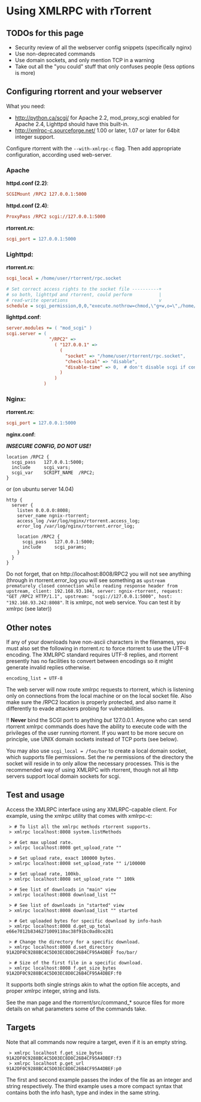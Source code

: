# Using XMLRPC with rTorrent

## TODOs for this page
 * Security review of all the webserver config snippets (specifically nginx)
 * Use non-deprecated commands
 * Use domain sockets, and only mention TCP in a warning
 * Take out all the "you could" stuff that only confuses people (less options is more)

## Configuring rtorrent and your webserver

What you need:

* http://python.ca/scgi/ for Apache 2.2, mod_proxy_scgi enabled for Apache 2.4, Lighttpd should have this built-in.
* http://xmlrpc-c.sourceforge.net/ 1.00 or later, 1.07 or later for 64bit integer support.

Configure rtorrent with the `--with-xmlrpc-c` flag. Then add appropriate configuration, according used web-server.

### Apache

**httpd.conf (2.2)**:
```ini
SCGIMount /RPC2 127.0.0.1:5000
```
**httpd.conf (2.4)**:
```ini
ProxyPass /RPC2 scgi://127.0.0.1:5000
```

**rtorrent.rc**:
```ini
scgi_port = 127.0.0.1:5000
```

### Lighttpd:

**rtorrent.rc**:
```ini
scgi_local = /home/user/rtorrent/rpc.socket

# Set correct access rights to the socket file ----------+
# so both, lighttpd and rtorrent, could perform          |
# read-write operations                                  v
schedule = scgi_permission,0,0,"execute.nothrow=chmod,\"g+w,o=\",/home/user/rtorrent/rpc.socket"
```

**lighttpd.conf**:
```ini
server.modules += ( "mod_scgi" )
scgi.server = (
                "/RPC2" =>
                  ( "127.0.0.1" =>
                    (
                      "socket" => "/home/user/rtorrent/rpc.socket",
                      "check-local" => "disable",
                      "disable-time" => 0,  # don't disable scgi if connection fails
                    )
                  )
              )
```

### Nginx:

**rtorrent.rc**:
```ini
scgi_port = 127.0.0.1:5000
```

**nginx.conf**:

***INSECURE CONFIG, DO NOT USE!***
```
location /RPC2 {
  scgi_pass   127.0.0.1:5000;
  include     scgi_vars;
  scgi_var    SCRIPT_NAME  /RPC2;
}
```
or (on ubuntu server 14.04)
```
http {
  server {
    listen 0.0.0.0:8008;
    server_name ngnix-rtorrent;
    access_log /var/log/nginx/rtorrent.access_log;
    error_log /var/log/nginx/rtorrent.error_log;

    location /RPC2 {
      scgi_pass   127.0.0.1:5000;
      include     scgi_params;
    }
  }
}
```

Do not forget, that on http://localhost:8008/RPC2 you will not see anything (through in rtorrent.error_log you will see something as `upstream prematurely closed connection while reading response header from upstream, client: 192.168.93.104, server: ngnix-rtorrent, request: "GET /RPC2 HTTP/1.1", upstream: "scgi://127.0.0.1:5000", host: "192.168.93.242:8008"`. It is xmlrpc, not web service. You can test it by xmlrpc (see later))

## Other notes

If any of your downloads have non-ascii characters in the filenames, you must also set the following in rtorrent.rc to force rtorrent to use the UTF-8 encoding. The XMLRPC standard requires UTF-8 replies, and rtorrent presently has no facilities to convert between encodings so it might generate invalid replies otherwise.

```
encoding_list = UTF-8
```

The web server will now route xmlrpc requests to rtorrent, which is listening only on connections from the local machine or on the local socket file. Also make sure the /RPC2 location is properly protected, and also name it differently to evade attackers probing for vulnerabilities.

:bangbang: **Never** bind the SCGI port to anything *but* 127.0.0.1. Anyone who can send rtorrent xmlrpc commands does have the ability to execute code with the privileges of the user running rtorrent. If you want to be more secure on principle, use UNIX domain sockets instead of TCP ports (see below).

You may also use `scgi_local = /foo/bar` to create a local domain socket, which supports file permissions. Set the rw permissions of the directory the socket will reside in to only allow the necessary processes. This is the recommended way of using XMLRPC with rtorrent, though not all http servers support local domain sockets for scgi.

## Test and usage

Access the XMLRPC interface using any XMLRPC-capable client. For example, using the xmlrpc utility that comes with xmlrpc-c:

```
 > # To list all the xmlrpc methods rtorrent supports.
 > xmlrpc localhost:8008 system.listMethods

 > # Get max upload rate.
 > xmlrpc localhost:8008 get_upload_rate ""

 > # Set upload rate, exact 100000 bytes.
 > xmlrpc localhost:8008 set_upload_rate "" i/100000

 > # Set upload rate, 100kb.
 > xmlrpc localhost:8008 set_upload_rate "" 100k

 > # See list of downloads in "main" view
 > xmlrpc localhost:8008 download_list ""

 > # See list of downloads in "started" view
 > xmlrpc localhost:8008 download_list "" started

 > # Get uploaded bytes for specific download by info-hash
 > xmlrpc localhost:8008 d.get_up_total e66e7012b8346271009110ac38f91bc0ad8ce281

 > # Change the directory for a specific download.
 > xmlrpc localhost:8008 d.set_directory 91A2DF0C9288BC4C5D03EC8D8C26B4CF95A4DBEF foo/bar/

 > # Size of the first file in a specific download.
 > xmlrpc localhost:8008 f.get_size_bytes 91A2DF0C9288BC4C5D03EC8D8C26B4CF95A4DBEF:f0
```

It supports both single strings akin to what the option file accepts, and proper xmlrpc integer, string and lists.

See the man page and the rtorrent/src/command_* source files for more details on what parameters some of the commands take.

## Targets

Note that all commands now require a target, even if it is an empty string.

```
 > xmlrpc localhost f.get_size_bytes 91A2DF0C9288BC4C5D03EC8D8C26B4CF95A4DBEF:f3
 > xmlrpc localhost p.get_url        91A2DF0C9288BC4C5D03EC8D8C26B4CF95A4DBEF:p0
```

The first and second example passes the index of the file as an integer and string respectively. The third example uses a more compact syntax that contains both the info hash, type and index in the same string.